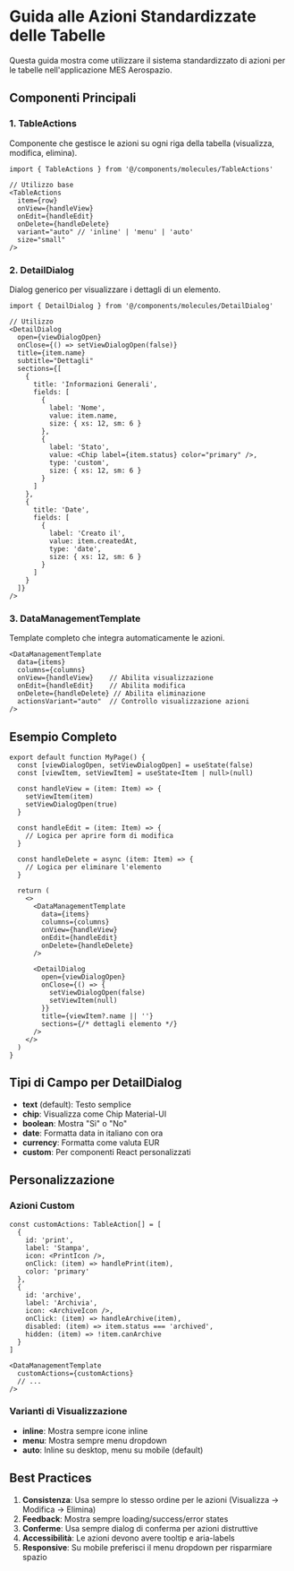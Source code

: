 # Guida alle Azioni Standardizzate delle Tabelle

Questa guida mostra come utilizzare il sistema standardizzato di azioni per le tabelle nell'applicazione MES Aerospazio.

## Componenti Principali

### 1. TableActions
Componente che gestisce le azioni su ogni riga della tabella (visualizza, modifica, elimina).

```tsx
import { TableActions } from '@/components/molecules/TableActions'

// Utilizzo base
<TableActions
  item={row}
  onView={handleView}
  onEdit={handleEdit}
  onDelete={handleDelete}
  variant="auto" // 'inline' | 'menu' | 'auto'
  size="small"
/>
```

### 2. DetailDialog
Dialog generico per visualizzare i dettagli di un elemento.

```tsx
import { DetailDialog } from '@/components/molecules/DetailDialog'

// Utilizzo
<DetailDialog
  open={viewDialogOpen}
  onClose={() => setViewDialogOpen(false)}
  title={item.name}
  subtitle="Dettagli"
  sections={[
    {
      title: 'Informazioni Generali',
      fields: [
        {
          label: 'Nome',
          value: item.name,
          size: { xs: 12, sm: 6 }
        },
        {
          label: 'Stato',
          value: <Chip label={item.status} color="primary" />,
          type: 'custom',
          size: { xs: 12, sm: 6 }
        }
      ]
    },
    {
      title: 'Date',
      fields: [
        {
          label: 'Creato il',
          value: item.createdAt,
          type: 'date',
          size: { xs: 12, sm: 6 }
        }
      ]
    }
  ]}
/>
```

### 3. DataManagementTemplate
Template completo che integra automaticamente le azioni.

```tsx
<DataManagementTemplate
  data={items}
  columns={columns}
  onView={handleView}    // Abilita visualizzazione
  onEdit={handleEdit}    // Abilita modifica
  onDelete={handleDelete} // Abilita eliminazione
  actionsVariant="auto"  // Controllo visualizzazione azioni
/>
```

## Esempio Completo

```tsx
export default function MyPage() {
  const [viewDialogOpen, setViewDialogOpen] = useState(false)
  const [viewItem, setViewItem] = useState<Item | null>(null)

  const handleView = (item: Item) => {
    setViewItem(item)
    setViewDialogOpen(true)
  }

  const handleEdit = (item: Item) => {
    // Logica per aprire form di modifica
  }

  const handleDelete = async (item: Item) => {
    // Logica per eliminare l'elemento
  }

  return (
    <>
      <DataManagementTemplate
        data={items}
        columns={columns}
        onView={handleView}
        onEdit={handleEdit}
        onDelete={handleDelete}
      />

      <DetailDialog
        open={viewDialogOpen}
        onClose={() => {
          setViewDialogOpen(false)
          setViewItem(null)
        }}
        title={viewItem?.name || ''}
        sections={/* dettagli elemento */}
      />
    </>
  )
}
```

## Tipi di Campo per DetailDialog

- **text** (default): Testo semplice
- **chip**: Visualizza come Chip Material-UI
- **boolean**: Mostra "Sì" o "No"
- **date**: Formatta data in italiano con ora
- **currency**: Formatta come valuta EUR
- **custom**: Per componenti React personalizzati

## Personalizzazione

### Azioni Custom
```tsx
const customActions: TableAction[] = [
  {
    id: 'print',
    label: 'Stampa',
    icon: <PrintIcon />,
    onClick: (item) => handlePrint(item),
    color: 'primary'
  },
  {
    id: 'archive',
    label: 'Archivia',
    icon: <ArchiveIcon />,
    onClick: (item) => handleArchive(item),
    disabled: (item) => item.status === 'archived',
    hidden: (item) => !item.canArchive
  }
]

<DataManagementTemplate
  customActions={customActions}
  // ...
/>
```

### Varianti di Visualizzazione

- **inline**: Mostra sempre icone inline
- **menu**: Mostra sempre menu dropdown
- **auto**: Inline su desktop, menu su mobile (default)

## Best Practices

1. **Consistenza**: Usa sempre lo stesso ordine per le azioni (Visualizza → Modifica → Elimina)
2. **Feedback**: Mostra sempre loading/success/error states
3. **Conferme**: Usa sempre dialog di conferma per azioni distruttive
4. **Accessibilità**: Le azioni devono avere tooltip e aria-labels
5. **Responsive**: Su mobile preferisci il menu dropdown per risparmiare spazio